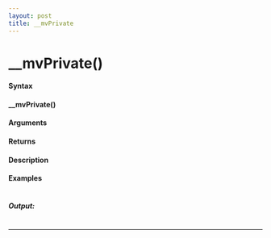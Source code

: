 ```yaml
---
layout: post
title: __mvPrivate
---
```


# __mvPrivate()


#### Syntax

#### __mvPrivate()

#### Arguments

#### Returns

#### Description

#### Examples

```

```

##### Output:

```

```

---